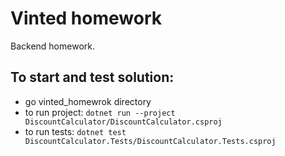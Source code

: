 # Vinted homework
Backend homework.

## To start and test solution:  
  - go vinted_homewrok directory  
  - to run project: `dotnet run --project DiscountCalculator/DiscountCalculator.csproj`  
  - to run tests: `dotnet test DiscountCalculator.Tests/DiscountCalculator.Tests.csproj`  
